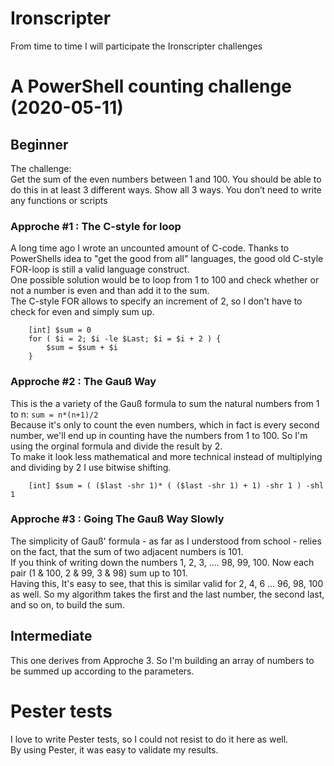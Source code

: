 # Ironscripter
From time to time I will participate the Ironscripter challenges

# A PowerShell counting challenge (2020-05-11)

## Beginner
The challenge:\
Get the sum of the even numbers between 1 and 100. You should be able to do this in at least 3 different ways. Show all 3 ways. You don’t need to write any functions or scripts
### Approche #1 : The C-style for loop
A long time ago I wrote an uncounted amount of C-code. Thanks to PowerShells idea to "get the good from all" languages, the good old C-style FOR-loop is still a valid language construct.\
One possible solution would be to loop from 1 to 100 and check whether or not a number is even and than add it to the sum.\
The C-style FOR allows to specify an increment of 2, so I don't have to check for even and simply sum up.
```
    [int] $sum = 0
    for ( $i = 2; $i -le $Last; $i = $i + 2 ) {
        $sum = $sum + $i
    }
```
### Approche #2 : The Gauß Way
This is the a variety of the Gauß formula to sum the natural numbers from 1 to n: `sum = n*(n+1)/2`\
Because it's only to count the even numbers, which in fact is every second number, we'll end up in counting have the numbers from 1 to 100. So I'm using the orginal formula and divide the result by 2.\
To make it look less mathematical and more technical instead of multiplying and dividing by 2 I use bitwise shifting.
```
    [int] $sum = ( ($last -shr 1)* ( ($last -shr 1) + 1) -shr 1 ) -shl 1
```

### Approche #3 : Going The Gauß Way Slowly
The simplicity of Gauß' formula - as far as I understood from school - relies on the fact, that the sum of two adjacent numbers is 101.\
If you think of writing down the numbers 1, 2, 3, .... 98, 99, 100. Now each pair (1 & 100, 2 & 99, 3 & 98) sum up to 101.\
Having this, It's easy to see, that this is similar valid for 2, 4, 6 ... 96, 98, 100 as well. So my algorithm takes the first and the last number, the second last, and so on, to build the sum.

## Intermediate
This one derives from Approche 3. So I'm building an array of numbers to be summed up according to the parameters.

# Pester tests
I love to write Pester tests, so I could not resist to do it here as well.\
By using Pester, it was easy to validate my results.